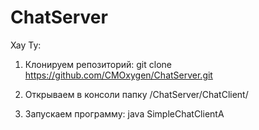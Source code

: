 # ChatServer

Хау Ту:
1. Клонируем репозиторий: 
	git clone https://github.com/CMOxygen/ChatServer.git
2. Открываем в консоли папку /ChatServer/ChatClient/

3. Запускаем программу: 
	java SimpleChatClientA
